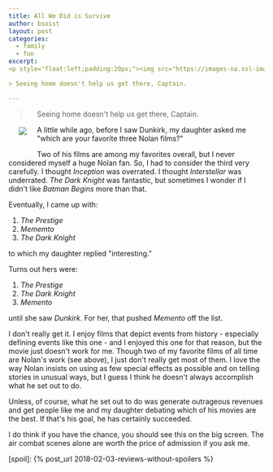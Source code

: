 ```yaml
---
title: All We Did is Survive
author: bsoist
layout: post
categories:
  - family
  - fun
excerpt: 
<p style="float:left;padding:20px;"><img src="https://images-na.ssl-images-amazon.com/images/M/MV5BN2YyZjQ0NTEtNzU5MS00NGZkLTg0MTEtYzJmMWY3MWRhZjM2XkEyXkFqcGdeQXVyMDA4NzMyOA@@._V1_UX182_CR0,0,182,268_AL_.jpg" /></p>

> Seeing home doesn't help us get there, Captain.

---
```

<p style="float:left;padding:20px;"><img src="https://images-na.ssl-images-amazon.com/images/M/MV5BN2YyZjQ0NTEtNzU5MS00NGZkLTg0MTEtYzJmMWY3MWRhZjM2XkEyXkFqcGdeQXVyMDA4NzMyOA@@._V1_UX182_CR0,0,182,268_AL_.jpg" /></p>

> Seeing home doesn't help us get there, Captain.

A little while ago, before I saw Dunkirk, my daughter asked me "which are your favorite three Nolan films?"

Two of his films are among my favorites overall, but I never considered myself a huge Nolan fan. So, I had to consider the third very carefully. I thought _Inception_ was overrated. I thought _Interstellar_ was underrated. _The Dark Knight_ was fantastic, but sometimes I wonder if I didn't like _Batman Begins_ more than that.

<p style="clear:both;">Eventually, I came up with:</p>

1. _The Prestige_
2. _Mememto_
3. _The Dark Knight_

to which my daughter replied "interesting."

Turns out hers were:

1. _The Prestige_
2. _The Dark Knight_
3. _Memento_

until she saw _Dunkirk_. For her, that pushed _Memento_ off the list.

I don't really get it. I enjoy films that depict events from history - especially defining events like this one - and I enjoyed this one for that reason, but the movie just doesn't work for me. 
Though two of my favorite films of all time are Nolan's work (see above), I just don't really get most of them. I love the way Nolan insists on using as few special effects as possible and on telling stories in unusual ways, but I guess I think he doesn't always accomplish what he set out to do.

Unless, of course, what he set out to do was generate outrageous revenues and get people like me and my daughter debating which of his movies are the best. If that's his goal, he has certainly succeeded. 

I do think if you have the chance, you should see this on the big screen. The air combat scenes alone are worth the price of admission if you ask me.

[spoil]: {% post_url 2018-02-03-reviews-without-spoilers %}
